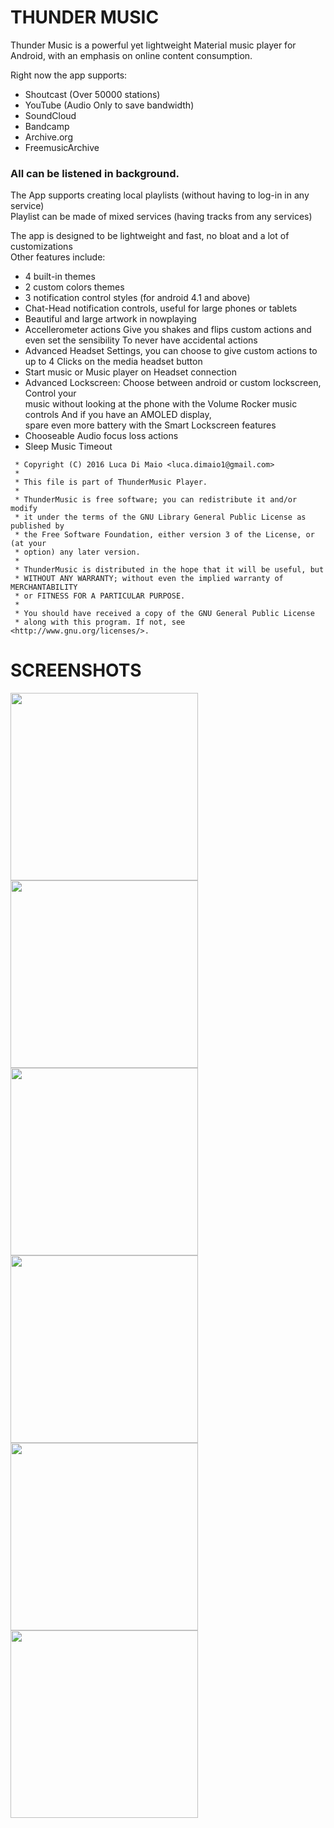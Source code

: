 # THUNDER MUSIC  
Thunder Music is a powerful yet lightweight Material music player for Android, with an emphasis on online content consumption.  
  
Right now the app supports:  
- Shoutcast (Over 50000 stations)  
- YouTube (Audio Only to save bandwidth)  
- SoundCloud  
- Bandcamp  
- Archive.org  
- FreemusicArchive  
  
### All can be listened in background.  
  
  
The App supports creating local playlists (without having to log-in in any service)  
Playlist can be made of mixed services (having tracks from any services)  
  
The app is designed to be lightweight and fast, no bloat and a lot of customizations  
Other features include:  
- 4 built-in themes  
- 2 custom colors themes  
- 3 notification control styles (for android 4.1 and above)  
- Chat-Head notification controls, useful for large phones or tablets  
- Beautiful and large artwork in nowplaying  
- Accellerometer actions Give you shakes and flips custom actions and even set the sensibility To never have accidental actions  
- Advanced Headset Settings, you can choose to give custom actions to up to 4 Clicks on the media headset button  
- Start music or Music player on Headset connection  
- Advanced Lockscreen: Choose between android or custom lockscreen, Control your   
   music without looking at the phone with the Volume Rocker music controls And if you  have an AMOLED display,   
   spare even more battery with the Smart Lockscreen features  
- Chooseable Audio focus loss actions  
- Sleep Music Timeout  



```
 * Copyright (C) 2016 Luca Di Maio <luca.dimaio1@gmail.com>  
 *  
 * This file is part of ThunderMusic Player.  
 *  
 * ThunderMusic is free software; you can redistribute it and/or modify  
 * it under the terms of the GNU Library General Public License as published by  
 * the Free Software Foundation, either version 3 of the License, or (at your  
 * option) any later version.  
 *  
 * ThunderMusic is distributed in the hope that it will be useful, but  
 * WITHOUT ANY WARRANTY; without even the implied warranty of MERCHANTABILITY  
 * or FITNESS FOR A PARTICULAR PURPOSE.  
 *  
 * You should have received a copy of the GNU General Public License  
 * along with this program. If not, see <http://www.gnu.org/licenses/>.  
```


# SCREENSHOTS

<img src="https://cloud.githubusercontent.com/assets/598882/26545285/5681889e-4465-11e7-9721-a4f39c2f7fac.png" width="300">
<img src="https://cloud.githubusercontent.com/assets/598882/26545286/5687fb34-4465-11e7-9b38-9c89791624c1.png" width="300">
<img src="https://cloud.githubusercontent.com/assets/598882/26545289/56930a56-4465-11e7-83be-d8b354f12269.png" width="300"> 
<img src="https://cloud.githubusercontent.com/assets/598882/26545287/568be2f8-4465-11e7-8c19-d163530a217f.png" width="300">
<img src="https://cloud.githubusercontent.com/assets/598882/26545290/569359fc-4465-11e7-9433-712dae57d144.png" width="300"> 
<img src="https://cloud.githubusercontent.com/assets/598882/26545288/568c81c2-4465-11e7-94b6-2eac60c4ed2e.png" width="300">

